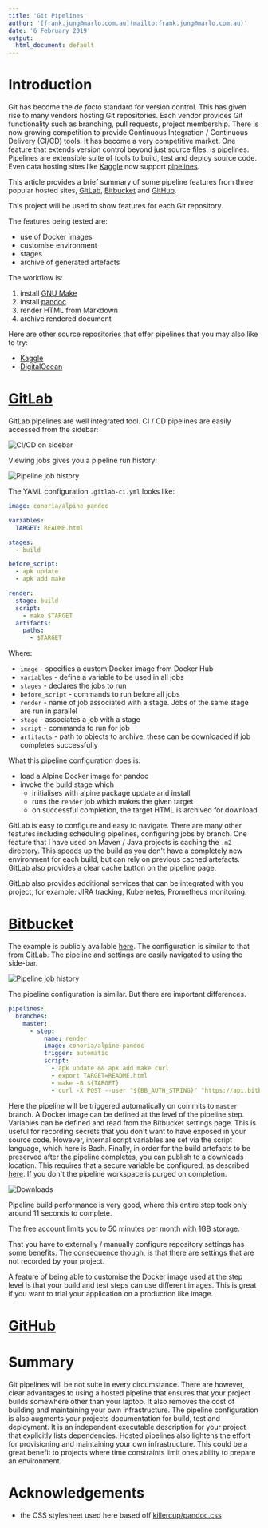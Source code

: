 ```yaml
---
title: 'Git Pipelines'
author: '[frank.jung@marlo.com.au](mailto:frank.jung@marlo.com.au)'
date: '6 February 2019'
output:
  html_document: default
---
```


# Introduction

Git has become the _de facto_ standard for version control. This has given
rise to many vendors hosting Git repositories. Each vendor provides Git
functionality such as branching, pull requests, project membership. There is now
growing competition to provide Continuous Integration / Continuous Delivery
(CI/CD) tools. It has become a very competitive market. One feature that extends
version control beyond just source files, is pipelines. Pipelines are extensible
suite of tools to build, test and deploy source code. Even data hosting sites
like [Kaggle](https://www.kaggle.com/) now support
[pipelines](https://www.kaggle.com/dansbecker/pipelines).

This article provides a brief summary of some pipeline features from three
popular hosted sites, [GitLab](https://gitlab.com/),
[Bitbucket](https://bitbucket.org) and [GitHub](https://github.com/).

This project will be used to show features for each Git repository.

The features being tested are:

* use of Docker images
* customise environment
* stages
* archive of generated artefacts

The workflow is:

1. install [GNU Make](https://www.gnu.org/software/make/)
1. install [pandoc](https://pandoc.org/)
1. render HTML from Markdown
1. archive rendered document

Here are other source repositories that offer pipelines that you may also like
to try:

* [Kaggle](https://www.kaggle.com/)
* [DigitalOcean](https://www.digitalocean.com/)

# [GitLab](https://gitlab.com/)

GitLab pipelines are well integrated tool. CI / CD pipelines are easily accessed
from the sidebar:

![CI/CD on sidebar](images/gitlab-sidebar.png)

Viewing jobs gives you a pipeline run history:

![Pipeline job history](images/gitlab-jobs.png)

The YAML configuration `.gitlab-ci.yml` looks like:

```yaml
image: conoria/alpine-pandoc

variables:
  TARGET: README.html

stages:
  - build

before_script:
  - apk update
  - apk add make

render:
  stage: build
  script:
    - make $TARGET
  artifacts:
    paths:
      - $TARGET
```

Where:

* `image` - specifies a custom Docker image from Docker Hub
* `variables` - define a variable to be used in all jobs
* `stages` - declares the jobs to run
* `before_script` - commands to run before all jobs
* `render` - name of job associated with a stage. Jobs of the same stage are run in parallel
* `stage` - associates a job with a stage
* `script` - commands to run for job
* `artitacts` - path to objects to archive, these can be downloaded if job
  completes successfully

What this pipeline configuration does is:

* load a Alpine Docker image for pandoc
* invoke the build stage which
  * initialises with alpine package update and install
  * runs the `render` job which makes the given target
  * on successful completion, the target HTML is archived for download

GitLab is easy to configure and easy to navigate. There are many other features
including scheduling pipelines, configuring jobs by branch. One feature that I
have used on Maven / Java projects is caching the `.m2` directory. This speeds
up the build as you don't have a completely new environment for each build, but
can rely on previous cached artefacts. GitLab also provides a clear cache button
on the pipeline page.

GitLab also provides additional services that can be integrated with you
project, for example: JIRA tracking, Kubernetes, Prometheus monitoring.

# [Bitbucket](https://bitbucket.org)

The example is publicly available [here](https://gitlab.com/frankhjung1/article-git-pipelines).
The configuration is similar to that from GitLab. The pipeline and settings are
easily navigated to using the side-bar.

![Pipeline job history](images/bitbucket-jobs.png)

The pipeline configuration is similar. But there are important differences.

```yaml
pipelines:
  branches:
    master:
      - step:
          name: render
          image: conoria/alpine-pandoc
          trigger: automatic
          script:
            - apk update && apk add make curl
            - export TARGET=README.html
            - make -B ${TARGET}
            - curl -X POST --user "${BB_AUTH_STRING}" "https://api.bitbucket.org/2.0/repositories/${BITBUCKET_REPO_OWNER}/${BITBUCKET_REPO_SLUG}/downloads" --form files=@"${TARGET}"
```

Here the pipeline will be triggered automatically on commits to `master` branch.
A Docker image can be defined at the level of the pipeline step. Variables can
be defined and read from the Bitbucket settings page. This is useful for
recording secrets that you don't want to have exposed in your source code.
However, internal script variables are set via the script language, which here
is Bash. Finally, in order for the build artefacts to be preserved after the
pipeline completes, you can publish to a downloads location. This requires that
a secure variable be configured, as described
[here](https://confluence.atlassian.com/bitbucket/deploy-build-artifacts-to-bitbucket-downloads-872124574.html).
If you don't the pipeline workspace is purged on completion.

![Downloads](images/bitbucket-downloads.png)

Pipeline build performance is very good, where this entire step took only around
11 seconds to complete.

The free account limits you to 50 minutes per month with 1GB storage.

That you have to externally / manually configure repository settings has some
benefits. The consequence though, is that there are settings that are not
recorded by your project.

A feature of being able to customise the Docker image used at the step level is
that your build and test steps can use different images. This is great if you
want to trial your application on a production like image.


# [GitHub](https://github.com/)


# Summary

Git pipelines will be not suite in every circumstance. There are however, clear
advantages to using a hosted pipeline that ensures that your project builds
somewhere other than your laptop. It also removes the cost of building and
maintaining your own infrastructure. The pipeline configuration is also augments
your projects documentation for build, test and deployment. It is an independent
executable description for your project that explicitly lists dependencies.
Hosted pipelines also lightens the effort for provisioning and maintaining your
own infrastructure. This could be a great benefit to projects where
time constraints limit ones ability to prepare an environment.

# Acknowledgements

* the CSS stylesheet used here based off [killercup/pandoc.css](https://gist.github.com/killercup/5917178)

